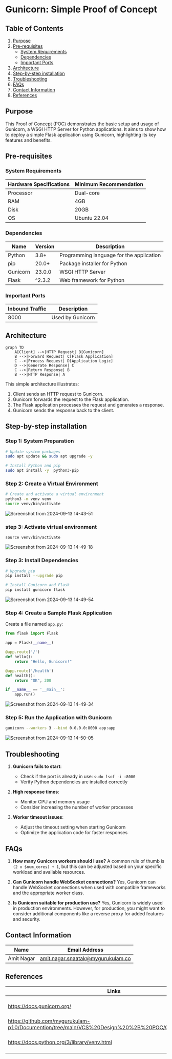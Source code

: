# Gunicorn: Simple Proof of Concept

## Table of Contents
1. [Purpose](#purpose)
2. [Pre-requisites](#pre-requisites)
   - [System Requirements](#system-requirements)
   - [Dependencies](#dependencies)
   - [Important Ports](#important-ports)
3. [Architecture](#architecture)
4. [Step-by-step installation](#step-by-step-installation)
5. [Troubleshooting](#troubleshooting)
6. [FAQs](#faqs)
7. [Contact Information](#contact-information)
8. [References](#references)

## Purpose
This Proof of Concept (POC) demonstrates the basic setup and usage of Gunicorn, a WSGI HTTP Server for Python applications. It aims to show how to deploy a simple Flask application using Gunicorn, highlighting its key features and benefits.

## Pre-requisites

### System Requirements

| Hardware Specifications | Minimum Recommendation |
|-------------------------|------------------------|
| Processor               | Dual-core              |
| RAM                     | 4GB                    |
| Disk                    | 20GB                   |
| OS                      | Ubuntu 22.04           |

### Dependencies

| Name     | Version | Description                              |
|----------|---------|------------------------------------------|
| Python   | 3.8+    | Programming language for the application |
| pip      | 20.0+   | Package installer for Python             |
| Gunicorn | 23.0.0  | WSGI HTTP Server                         |
| Flask    |^2.3.2   | Web framework for Python                 |

### Important Ports

| Inbound Traffic | Description     |
|-----------------|-----------------|
| 8000            | Used by Gunicorn|

## Architecture

```mermaid
graph TD
    A[Client] -->|HTTP Request| B[Gunicorn]
    B -->|Forward Request| C[Flask Application]
    C -->|Process Request| D[Application Logic]
    D -->|Generate Response| C
    C -->|Return Response| B
    B -->|HTTP Response| A
```

This simple architecture illustrates:
1. Client sends an HTTP request to Gunicorn.
2. Gunicorn forwards the request to the Flask application.
3. The Flask application processes the request and generates a response.
4. Gunicorn sends the response back to the client.

## Step-by-step installation

### Step 1: System Preparation

```bash
# Update system packages
sudo apt update && sudo apt upgrade -y

# Install Python and pip
sudo apt install -y  python3-pip
```

### Step 2: Create a Virtual Environment

```bash
# Create and activate a virtual environment
python3 -m venv venv
source venv/bin/activate
```
![Screenshot from 2024-09-13 14-43-51](https://github.com/user-attachments/assets/e1609450-cef0-44da-b6bf-b8606a0ef5be)

### step 3: Activate virtual environment
```
source venv/bin/activate
```
![Screenshot from 2024-09-13 14-49-18](https://github.com/user-attachments/assets/473bf8b9-9aa1-49ba-a2c9-08e3f1aaeae1)


### Step 3: Install Dependencies

```bash
# Upgrade pip
pip install --upgrade pip

# Install Gunicorn and Flask
pip install gunicorn flask
```
![Screenshot from 2024-09-13 14-49-54](https://github.com/user-attachments/assets/9ab1162f-8126-434c-92d9-aa544bb473d3)

### Step 4: Create a Sample Flask Application

Create a file named `app.py`:

```python
from flask import Flask

app = Flask(__name__)

@app.route('/')
def hello():
    return "Hello, Gunicorn!"

@app.route('/health')
def health():
    return "OK", 200

if __name__ == '__main__':
    app.run()
```

![Screenshot from 2024-09-13 14-49-34](https://github.com/user-attachments/assets/6ec3bfc4-d990-40e7-95e8-b8fa35251c65)


### Step 5: Run the Application with Gunicorn

```bash
gunicorn --workers 3 --bind 0.0.0.0:8000 app:app
```

![Screenshot from 2024-09-13 14-50-05](https://github.com/user-attachments/assets/234591b9-c7c6-4122-ae00-bc755183a785)

## Troubleshooting

1. **Gunicorn fails to start**: 
   - Check if the port is already in use: `sudo lsof -i :8000`
   - Verify Python dependencies are installed correctly

2. **High response times**:
   - Monitor CPU and memory usage
   - Consider increasing the number of worker processes

3. **Worker timeout issues**:
   - Adjust the timeout setting when starting Gunicorn
   - Optimize the application code for faster responses

## FAQs

1. **How many Gunicorn workers should I use?**
   A common rule of thumb is `(2 x $num_cores) + 1`, but this can be adjusted based on your specific workload and available resources.

2. **Can Gunicorn handle WebSocket connections?**
   Yes, Gunicorn can handle WebSocket connections when used with compatible frameworks and the appropriate worker class.

3. **Is Gunicorn suitable for production use?**
   Yes, Gunicorn is widely used in production environments. However, for production, you might want to consider additional components like a reverse proxy for added features and security.

## Contact Information

| Name        | Email Address                          |
|-------------|----------------------------------------|
| Amit Nagar  | amit.nagar.snaatak@mygurukulam.co      |

## References

| Links                                            | Descriptions                         |
|--------------------------------------------------|--------------------------------------|
| https://docs.gunicorn.org/                       | Official Gunicorn documentation      |
| https://github.com/mygurukulam-p10/Documention/tree/main/VCS%20Design%20%2B%20POC/Gunicorn/Introduction/              | Documentation of Gunicorn                |
| https://docs.python.org/3/library/venv.html      | Python virtual environments guide    |


